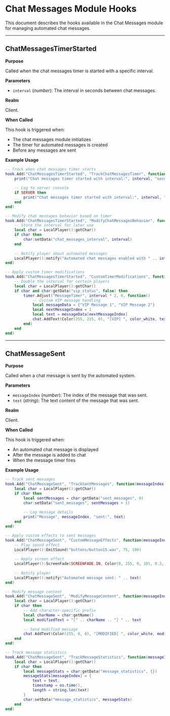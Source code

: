 # Chat Messages Module Hooks

This document describes the hooks available in the Chat Messages module for managing automated chat messages.

---

## ChatMessagesTimerStarted

**Purpose**

Called when the chat messages timer is started with a specific interval.

**Parameters**

* `interval` (*number*): The interval in seconds between chat messages.

**Realm**

Client.

**When Called**

This hook is triggered when:
- The chat messages module initializes
- The timer for automated messages is created
- Before any messages are sent

**Example Usage**

```lua
-- Track when chat messages timer starts
hook.Add("ChatMessagesTimerStarted", "TrackChatMessagesTimer", function(interval)
    print("Chat messages timer started with interval:", interval, "seconds")
    
    -- Log to server console
    if SERVER then
        print("Chat messages timer started with interval:", interval, "seconds")
    end
end)

-- Modify chat messages behavior based on timer
hook.Add("ChatMessagesTimerStarted", "ModifyChatMessagesBehavior", function(interval)
    -- Store the interval for later use
    local char = LocalPlayer():getChar()
    if char then
        char:setData("chat_messages_interval", interval)
    end
    
    -- Notify player about automated messages
    LocalPlayer():notify("Automated chat messages enabled with " .. interval .. " second intervals")
end)

-- Apply custom timer modifications
hook.Add("ChatMessagesTimerStarted", "CustomTimerModifications", function(interval)
    -- Double the interval for certain players
    local char = LocalPlayer():getChar()
    if char and char:getData("vip_status", false) then
        timer.Adjust("MessageTimer", interval * 2, 0, function()
            -- Custom VIP message handling
            local messageData = {"VIP Message 1", "VIP Message 2"}
            local nextMessageIndex = 1
            local text = messageData[nextMessageIndex]
            chat.AddText(Color(255, 215, 0), "[VIP] ", color_white, text)
        end)
    end
end)
```

---

## ChatMessageSent

**Purpose**

Called when a chat message is sent by the automated system.

**Parameters**

* `messageIndex` (*number*): The index of the message that was sent.
* `text` (*string*): The text content of the message that was sent.

**Realm**

Client.

**When Called**

This hook is triggered when:
- An automated chat message is displayed
- After the message is added to chat
- When the message timer fires

**Example Usage**

```lua
-- Track sent messages
hook.Add("ChatMessageSent", "TrackSentMessages", function(messageIndex, text)
    local char = LocalPlayer():getChar()
    if char then
        local sentMessages = char:getData("sent_messages", 0)
        char:setData("sent_messages", sentMessages + 1)
        
        -- Log message details
        print("Message", messageIndex, "sent:", text)
    end
end)

-- Apply custom effects to sent messages
hook.Add("ChatMessageSent", "CustomMessageEffects", function(messageIndex, text)
    -- Play sound effect
    LocalPlayer():EmitSound("buttons/button15.wav", 75, 100)
    
    -- Apply screen effect
    LocalPlayer():ScreenFade(SCREENFADE.IN, Color(0, 255, 0, 10), 0.3, 0)
    
    -- Notify player
    LocalPlayer():notify("Automated message sent: " .. text)
end)

-- Modify message content
hook.Add("ChatMessageSent", "ModifyMessageContent", function(messageIndex, text)
    local char = LocalPlayer():getChar()
    if char then
        -- Add character-specific prefix
        local charName = char:getName()
        local modifiedText = "[" .. charName .. "] " .. text
        
        -- Send modified message
        chat.AddText(Color(255, 0, 0), "[MODIFIED] ", color_white, modifiedText)
    end
end)

-- Track message statistics
hook.Add("ChatMessageSent", "TrackMessageStatistics", function(messageIndex, text)
    local char = LocalPlayer():getChar()
    if char then
        local messageStats = char:getData("message_statistics", {})
        messageStats[messageIndex] = {
            text = text,
            timestamp = os.time(),
            length = string.len(text)
        }
        char:setData("message_statistics", messageStats)
    end
end)
```
